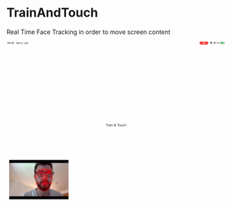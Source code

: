 # TrainAndTouch
Real Time Face Tracking in order to move screen content

![Screenshot](screenshot.png)

